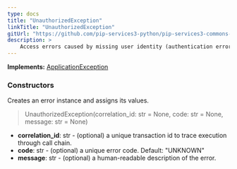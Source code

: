```yaml
---
type: docs
title: "UnauthorizedException"
linkTitle: "UnauthorizedException"
gitUrl: "https://github.com/pip-services3-python/pip-services3-commons-python"
description: >
    Access errors caused by missing user identity (authentication error) or incorrect security permissions (authorization error).
---
```


**Implements:** [ApplicationException](../application_exception)

### Constructors
Creates an error instance and assigns its values.

> UnauthorizedException(correlation_id: str = None, code: str = None, message: str = None)

- **correlation_id**: str - (optional) a unique transaction id to trace execution through call chain.
- **code**: str - (optional) a unique error code. Default: "UNKNOWN"
- **message**: str - (optional) a human-readable description of the error.

